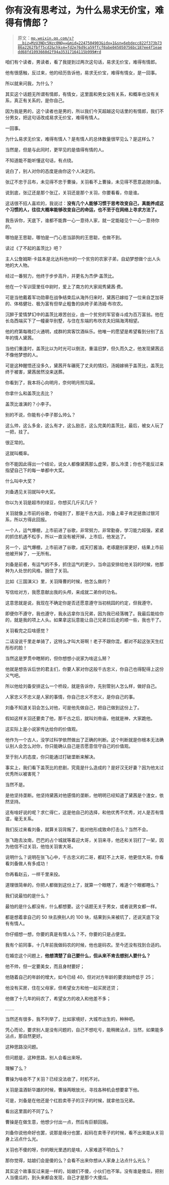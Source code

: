 # 你有没有思考过，为什么易求无价宝，难得有情郎？

> 原文：[`mp.weixin.qq.com/s?__biz=MzU3NDc5Nzc0NQ==&mid=2247504903&idx=1&sn=6ebdecc822f373b7386a2262fbff5cd2&chksm=fd2e76d9ca59ffcf0abe045050756bc187ee4f1eaedd68fd1093660d2f94a35317164115b999#rd`](http://mp.weixin.qq.com/s?__biz=MzU3NDc5Nzc0NQ==&mid=2247504903&idx=1&sn=6ebdecc822f373b7386a2262fbff5cd2&chksm=fd2e76d9ca59ffcf0abe045050756bc187ee4f1eaedd68fd1093660d2f94a35317164115b999#rd)

咱们有个读者，男读者，看了我提到过两次这句话，易求无价宝，难得有情郎。 

他有很感触，反过来，他的经历告诉他，易求无价宝，难得有情女，是一回事。

所以就来问我，为什么？

其实这个话题无所谓有情郎，有情女，这里面和男女没有关系，和概率也没有关系，真正有关系的，是你自己。

因为我是男的，这个读者也是男的，所以我们今天超越这句话里的有情郎，我们不分男女，把这句话改成易求无价宝，难得有情人。 

一回事。 

为什么易求无价宝，难得有情人？是有情人的总体数量很罕见么？是这样么？

当然是，但是与此同时，更罕见的是值得有情的人。

不知道能不能听懂这句话，有点绕。

说白了，别人对你的态度是由你这个人决定的。

张辽不忠于吕布，未见得不忠于曹操，关羽看不上曹操，未见得不愿意追随刘备。 

说到底，张辽还是那个张辽，关羽还是那个关羽，你要看看，你是谁。 

这话很不招人喜欢的，我说过：**没有几个人能够习惯于思考改变自己，真能养成这个习惯的人，往往大概率能够改变自己的命运，也不至于在网络上寻求方法了。**

我告诉你，天底下，谁都不能靠一心一意待人家，就一定能碰见个一心一意待你的。

哪怕是王思聪，哪怕是一门心思当舔狗的王思聪，也做不到。

读过《了不起的盖茨比》吧？

主人公詹姆斯·卡兹本是北达科他州的一个贫穷的农家子弟，自幼梦想做个出人头地的大人物。

经过一番努力，他终于步步高升，并更名为杰伊·盖茨比。

他在一个军训营里任中尉时，爱上了南方的大家闺秀黛茜·费。

可是当他戴着军功勋章在战争结束后从海外归来时，黛茜已嫁给了一位来自芝加哥的、体格健壮、极为富有但举止粗鲁的纨绔子弟汤姆·布坎农。

沉醉于爱情梦幻中的盖茨比艰苦创业，由一个贫穷的军官奋斗成为百万富翁。他在长岛西端买下了一幢豪华别墅，与住在东端的布坎农夫妇隔海湾相望。

他的府第每晚灯火通明，成群的宾客饮酒纵乐。他唯一的愿望是希望看到分别了五年的情人黛茜。

当他们重逢时，盖茨比以为时光可以倒流，重温旧梦，但久而久之，他发现黛茜远不像他梦想的人。

可是这种醒悟还没多久，黛茜开车碾死了丈夫的情妇，汤姆嫁祸于盖茨比，盖茨比终于被害，黛茜居然没来送葬。

你看到了，我本将心向明月，奈何明月照沟渠。 

你拿什么和盖茨比去比？

盖茨比谁演的？小李子。

别的不说，你能有小李子那么帅么？

这么帅，这么多金，这么有才，这么励志，这么完美的盖茨比，最后，被女人玩了一把，挂了。 

很正常的。 

这就叫概率。

你不能因此得出一个结论，说女人都像黛茜那么虚荣，那么冷漠；你也不能反过来指望自己下的每一单都中大奖。

什么叫中大奖？ 

刘备遇见关羽就叫中大奖。

你以为关羽是超市的绿豆，你想买几斤买几斤？ 

关羽就像上市前的谷歌，你碰到了，那是千古大运，刘备上辈子肯定拯救过银河系，所以方得此回报。 

一个人，运气爆棚，上市前进了谷歌，非常努力，非常勤奋，学习能力超强，紧紧的抓住机遇不松手，所以一直没有被开掉，上市后，他发达了。

另一个，运气爆棚，上市前进了谷歌，成天打酱油，老琢磨别家更好，结果上市前他被开掉了，一无所有。 

刘备是前者，有运气的不多，抓住运气的更少。当命运安排给他关羽的时候，他那种为人处世的风格，捆住了关羽。

比如《三国演义》里，关羽降曹的时候，他怎么做的？

写信给对方，我愿意献出我的头颅，来成就二弟你的功名。

这意思就是说，我现在不确定你是否还愿意遵守当初桃园的约定，但我遵守。 

即便你不遵守，我也遵守，我永远拿你当兄弟，因为我已经落魄了。我最后能给你的，就是我的项上人头。如果拿这玩意能让自己兄弟日后走的顺一些，我也干了。

关羽看完之后啥感觉？

二话没说千里走单骑了，这特么才叫大哥啊！老子不跟你混，都对不起这张天生红彤彤的脸！

当然这是罗贯中瞎掰的，但你想想小说家为啥这么掰？ 

他就是想告诉后世的君主们，你要人家对你这般千古忠义，你自己也得配得上这份义气吧。

所以他给刘备安排这么一个桥段，就是告诉你，先别管别人怎么样，做好自己。

人家忠义不忠义是人家的事情，你自己忠义不忠义，是你自己的事。

刘备不知道关羽会怎么对他，可是他先做自己，把自己做到这份上了。

假如这样关羽还要卖了他，那千古之后，就叫刘帝庙，他就是神，大家跪他。

这实际上是小说家传达给你的价值观。 

他作为一个古人，没学过科学依然做出了正确的判断。这个判断就是你根本无法确认别人会怎么对你，你只能确认自己是否愿意信守自己的价值观。

至于别人的态度，你只能通过打破垄断来解决。

事实上，我们看下盖茨比的悲剧，究竟是什么造成的？是好汉无好妻？因为他太过优秀所以被害死？

当然不是。

是他坚持垄断。他坚持黛茜对他感情的垄断，他明明已经知道了黛茜是个渣女，依然坚持。

这有啥好说的呢？求仁得仁，这是他自己的选择，和他优秀不优秀，对人是否有情谊，毫无关系。

我们反过来看刘备，就算关羽背叛了，能对他形成致命打击么？当然不会。

张飞跑去汝南，巴巴的占个城就等着迎大哥，关羽来寻，他还和关羽打了一架，因为他信不过关羽，他怕关羽害大哥。

说明什么？说明在张飞心中，千古忠义的二哥，都赶不上大哥，他更信大哥。你看看刘备做人有多成功！

你再看赵云，一样千里来投。

道理很简单的，你把人都做到这份上了，就算一个眼瞎了，难道个个眼都瞎么？

我们说最怕的是什么？ 

最怕的是什么都没有，什么都想要。这个话题无关于男女，或者说男女都一样。

都是想着拿自己的 50 块去换别人的 100 块，结果到头来被坑了，还说天底下没有有情人。

你仔细想一想，你要的真是有情人么？不，你要的只是占便宜。 

我有个前同事，十几年前我做码农的时候，他也是码农。至今还没有找到合适的。

在婚恋这个问题上，**他想清楚了自己要什么，但从来不肯去想别人要什么？**

他不帅，但一定要美女，而且身材要好； 

他随着自己的年龄的增大，如今已经 40，但对对方年龄的要求始终低于 25； 

他没有买房，住在父母家，但希望女方和他一起买房还贷； 

他做了十几年的码农了，希望女方的收入和他差不多； 

....... 

当然还有很多，我不列举了，比如家境好，大城市出生的，种种吧。

凭心而论，要求别人是没有问题的，自己不想吃亏，能稍微沾点，当然，如果能多沾点，那自然更好。 

这种思路没问题。 

但问题是，这种思路，别人会看出来呀。 

理解了么？ 

曹操为啥收不了关羽？已经没法收了，时机不对。 

关羽是温酒斩华雄的时候，曹操两眼放光，寻找各种机会想要拿下他。 

可是，刘备是在他还是个红脸卖枣子的汉子的时候，就拿他当兄弟。

看出这里面的不同了么？ 

曹操是在做生意，他想少付出一点，然后有巨额回报。

刘备你说他命好也罢，说那是缘分也罢，起码在卖枣子的时候，看不出来能从关羽身上沾点什么光。 

关羽也不傻的呀，你的眼光里透的是啥，人家难道不明白么？ 

那你觉得，姑娘们会是傻的么？会看不出来你想从人家身上沾点什么光么？

其实这个故事反过来是一样的，姑娘们不傻，小伙们也不笨。没有谁是傻瓜，把别人当傻瓜的，到头来都会发现，自己才是那个大傻瓜。